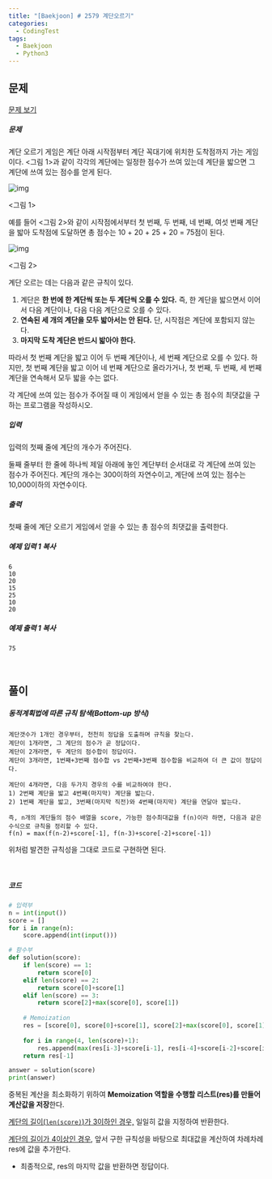 ```yaml
---
title: "[Baekjoon] # 2579 계단오르기"
categories:	
  - CodingTest  
tags:
  - Baekjoon
  - Python3
---
```


## 문제

[문제 보기](https://www.acmicpc.net/problem/2579)

##### 문제

계단 오르기 게임은 계단 아래 시작점부터 계단 꼭대기에 위치한 도착점까지 가는 게임이다. <그림 1>과 같이 각각의 계단에는 일정한 점수가 쓰여 있는데 계단을 밟으면 그 계단에 쓰여 있는 점수를 얻게 된다.

![img](https://upload.acmicpc.net/7177ea45-aa8d-4724-b256-7b84832c9b97/-/preview/)

<그림 1>

예를 들어 <그림 2>와 같이 시작점에서부터 첫 번째, 두 번째, 네 번째, 여섯 번째 계단을 밟아 도착점에 도달하면 총 점수는 10 + 20 + 25 + 20 = 75점이 된다.

![img](https://upload.acmicpc.net/f00b6121-1c25-492e-9bc0-d96377c586b0/-/preview/)

<그림 2>

계단 오르는 데는 다음과 같은 규칙이 있다.

1. 계단은 **한 번에 한 계단씩 또는 두 계단씩 오를 수 있다.** 즉, 한 계단을 밟으면서 이어서 다음 계단이나, 다음 다음 계단으로 오를 수 있다.
2. **연속된 세 개의 계단을 모두 밟아서는 안 된다.** 단, 시작점은 계단에 포함되지 않는다.
3. **마지막 도착 계단은 반드시 밟아야 한다.**

따라서 첫 번째 계단을 밟고 이어 두 번째 계단이나, 세 번째 계단으로 오를 수 있다. 하지만, 첫 번째 계단을 밟고 이어 네 번째 계단으로 올라가거나, 첫 번째, 두 번째, 세 번째 계단을 연속해서 모두 밟을 수는 없다.

각 계단에 쓰여 있는 점수가 주어질 때 이 게임에서 얻을 수 있는 총 점수의 최댓값을 구하는 프로그램을 작성하시오.

##### 입력

입력의 첫째 줄에 계단의 개수가 주어진다.

둘째 줄부터 한 줄에 하나씩 제일 아래에 놓인 계단부터 순서대로 각 계단에 쓰여 있는 점수가 주어진다. 계단의 개수는 300이하의 자연수이고, 계단에 쓰여 있는 점수는 10,000이하의 자연수이다.

##### 출력

첫째 줄에 계단 오르기 게임에서 얻을 수 있는 총 점수의 최댓값을 출력한다.

##### 예제 입력 1 복사

```
6
10
20
15
25
10
20
```

##### 예제 출력 1 복사

```
75
```

<br>

## 풀이

##### 동적계획법에 따른 규칙 탐색(Bottom-up 방식)

```
계단갯수가 1개인 경우부터, 천천히 정답을 도출하며 규칙을 찾는다.
계단이 1개라면, 그 계단의 점수가 곧 정답이다.
계단이 2개라면, 두 계단의 점수합이 정답이다.
계단이 3개라면, 1번째+3번째 점수합 vs 2번째+3번째 점수합을 비교하여 더 큰 값이 정답이다.

계단이 4개라면, 다음 두가지 경우의 수를 비교하여야 한다.
1) 2번째 계단을 밟고 4번째(마지막) 계단을 밟는다.
2) 1번째 계단을 밟고, 3번째(마지막 직전)와 4번째(마지막) 계단을 연달아 밟는다.

즉, n개의 계단들의 점수 배열을 score, 가능한 점수최대값을 f(n)이라 하면, 다음과 같은 수식으로 규칙을 정리할 수 있다.
f(n) = max(f(n-2)+score[-1], f(n-3)+score[-2]+score[-1])
```

위처럼 발견한 규칙성을 그대로 코드로 구현하면 된다.

<br>

##### 코드

```python
# 입력부
n = int(input())
score = []
for i in range(n):
    score.append(int(input()))

# 함수부
def solution(score):
    if len(score) == 1:
        return score[0]
    elif len(score) == 2:
        return score[0]+score[1]
    elif len(score) == 3:
        return score[2]+max(score[0], score[1])
    
    # Memoization
    res = [score[0], score[0]+score[1], score[2]+max(score[0], score[1])] 
    
    for i in range(4, len(score)+1):
        res.append(max(res[i-3]+score[i-1], res[i-4]+score[i-2]+score[i-1]))
    return res[-1]

answer = solution(score)
print(answer)
```

중복된 계산을 최소화하기 위하여 **Memoization 역할을 수행할 리스트(res)를 만들어 계산값을 저장**한다.

<u>계단의 길이(`len(score)`)가 3이하인 경우,</u> 일일히 값을 지정하여 반환한다.

<u>계단의 길이가 4이상인 경우</u>, 앞서 구한 규칙성을 바탕으로 최대값을 계산하여 차례차례 res에 값을 추가한다.

- 최종적으로,  res의 마지막 값을 반환하면 정답이다.

